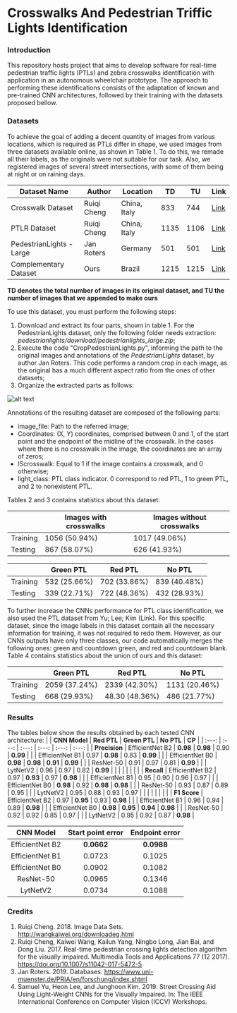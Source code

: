 # Crosswalks And Pedestrian Triffic Lights Identification

### Introduction
This repository hosts project that aims to develop software for real-time pedestrian traffic lights (PTLs) and zebra crosswalks identification with application in an autonomous wheelchair prototype.
The approach to performing these identifications consists of the adaptation of known and pre-trained CNN architectures, followed by their training with the datasets proposed bellow.

### Datasets
To achieve the goal of adding a decent quantity of images from various locations, which is required as PTLs differ in shape, we used images from three datasets available online, as shown in Table 1. To do this, we remade all their labels, as the originals were not suitable for our task. Also, we registered images of several street intersections, with some of them being at night or on raining days.

| Dataset Name             | Author      | Location     | TD   | TU   | Link |
|      ---                 |  ---        |   ---        | ---  | ---  |  --- |
| Crosswalk Dataset        | Ruiqi Cheng | China, Italy | 833  | 744  | [Link](http://wangkaiwei.org/downloadeg.html) |
| PTLR Dataset             | Ruiqi Cheng | China, Italy | 1135 | 1106 | [Link](http://wangkaiwei.org/downloadeg.html) |
| PedestrianLights - Large | Jan Roters  | Germany      | 501  | 501  | [Link](https://www.uni-muenster.de/PRIA/en/forschung/index.shtml) |
| Complementary Dataset    | Ours        | Brazil       | 1215 | 1215 | [Link]() |

 **TD denotes the total number of images in its original dataset, and TU the number of images that we appended to make ours**

To use this dataset, you must perform the following steps:
1. Download and extract its four parts, shown in table 1. For the PedestrianLights dataset, only the following folder needs extraction: *pedestrianlights/download/pedestrianlights_large.zip*;
2. Execute the code "CropPedestrianLights.py", informing the path to the original images and annotations of the *PedestrianLights* dataset, by author Jan Roters. This code performs a random crop in each image, as the original has a much different aspect ratio from the ones of other datasets;
3. Organize the extracted parts as follows:

![alt text](https://github.com/ronaldosm/LightsAndCrosswalkDetect/blob/master/Figures/dataset_structure.png?raw=true)

Annotations of the resulting dataset are composed of the following parts:

* image_file: Path to the referred image;
* Coordinates: (X, Y) coordinates, comprised between 0 and 1, of the start point and the endpoint of the midline of the crosswalk. In the cases where there is no crosswalk in the image, the coordinates are an array of zeros;
* IScrosswalk: Equal to 1 if the image contains a crosswalk, and 0 otherwise;
* light_class: PTL class indicator. 0 correspond to red PTL, 1 to green PTL, and 2 to nonexistent PTL.

Tables 2 and 3 contains statistics about this dataset:

|          | Images with crosswalks| Images without crosswalks |
| ---      | ---                   | ---                       |
| Training | 1056 (50.94%)         | 1017 (49.06%)             |
| Testing  | 867 (58.07%)          | 626 (41.93%)              |

|          | Green PTL    | Red PTL      | No PTL       |
| ---      | ---          | ---          | ---          |
| Training | 532 (25.66%) | 702 (33.86%) | 839 (40.48%) |
| Testing  | 339 (22.71%) | 722 (48.36%) | 432 (28.93%) |

To further increase the CNNs performance for PTL class identification, we also used the PTL dataset from Yu; Lee; Kim (Link). For this specific dataset, since the image labels in this dataset contain all the necessary information for training, it was not required to redo them. However, as our CNNs outputs have only three classes, our code automatically merges the following ones: green and countdown green, and red and countdown blank. Table 4 contains statistics about the union of ours and this dataset:

|          | Green PTL     | Red PTL       | No PTL        |
| ---      | ---           | ---           | ---           |
| Training | 2059 (37.24%) | 2339 (42.30%) | 1131 (20.46%) |
| Testing  | 668  (29.93%) | 48.30 (48.36%) | 486 (21.77%) |

### Results
The tables below show the results obtained by each tested CNN architecture:
|               | **CNN Model**   | **Red PTL**  | **Green PTL** | **No PTL**   | **CP**   |
|  :---:        | :---:           | :---:        | :---:         | :---:        | :---:    |
| **Precision** | EfficientNet B2 | **0.98**     | **0.98**      | 0.90         | **0.99** |
|               | EfficientNet B1 | 0.97         | **0.98**      | 0.83         | **0.99** |
|               | EfficientNet B0 | **0.98**     | **0.98**      | **0.91**     | **0.99** |
|               | ResNet-50       | 0.91         | 0.97          | 0.81         | **0.99** |
|               | LytNetV2        | 0.96         | 0.97          | 0.82         | **0.99** |
|               |                 |              |               |              |          |
| **Recall**    | EfficientNet B2 | 0.97         | **0.93**      | 0.97         | **0.98** |
|               | EfficientNet B1 | 0.95         | 0.90          | 0.96         | 0.97     |
|               | EfficientNet B0 | **0.98**     | 0.92	         | **0.98**     | **0.98** |
|               | ResNet-50       | 0.93         | 0.87	         | 0.89         | 0.95     |
|               | LytNetV2        | 0.95         | 0.88	         | 0.93         | 0.97     |
|               |                 |              |               |              |          |
| **F1 Score**  | EfficientNet B2 | 0.97         | **0.95**      | 0.93         | **0.98** |
|               | EfficientNet B1 | 0.96         | 0.94	         | 0.89         | **0.98** |
|               | EfficientNet B0 | **0.98**     | **0.95**      | **0.94**     | **0.98** |
|               | ResNet-50       | 0.92         | 0.92	         | 0.85         | 0.97     |
|               | LytNetV2        | 0.95         | 0.92	         | 0.87         | **0.98** |


| **CNN Model**   | **Start point error** | **Endpoint error** |
| :---:           | :---:                 | :---:              |
| EfficientNet B2 | **0.0662**            | **0.0988**         |
| EfficientNet B1 | 0.0723	              | 0.1025             |
| EfficientNet B0 | 0.0902	              | 0.1082             |
| ResNet-50       | 0.0965	              | 0.1346             |
| LytNetV2        | 0.0734	              | 0.1088             |

### Credits
1. Ruiqi Cheng. 2018. Image Data Sets.   http://wangkaiwei.org/downloadeg.html
2. Ruiqi Cheng, Kaiwei Wang, Kailun Yang, Ningbo Long, Jian Bai, and Dong Liu. 2017. Real-time pedestrian crossing lights detection algorithm for the visually impaired. Multimedia Tools and Applications 77 (12 2017).   https://doi.org/10.1007/s11042-017-5472-5
3. Jan Roters. 2019. Databases.   https://www.uni-muenster.de/PRIA/en/forschung/index.shtml
4. Samuel Yu, Heon Lee, and Junghoon Kim. 2019. Street Crossing Aid Using Light-Weight CNNs for the Visually Impaired. In: The IEEE International Conference on Computer Vision (ICCV) Workshops.
